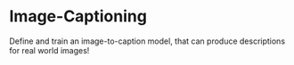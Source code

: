 # Image-Captioning
Define and train an image-to-caption model, that can produce descriptions for real world images!



